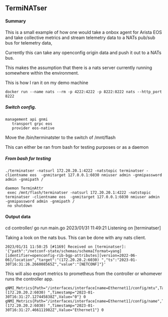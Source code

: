 ## TermiNATser

#### Summary

This is a small example of how one would take a onbox agent for Arista EOS and take collective metrics and stream telemetry data to a NATs pub/sub bus for telemetry data,

Currently this can take any openconfig origin data and push it out to a NATs bus.

This makes the assumption that there is a nats server currently running somewhere within the environment. 

This is how I ran it on my demo machine

```
docker run --name nats --rm -p 4222:4222 -p 8222:8222 nats --http_port 8222

```

##### Switch config.

```
management api gnmi
   transport grpc eos
   provider eos-native
```

Move the /bin/terminatster to the switch of /mnt/flash

This can either be ran from bash for testing purposes or as a daemon

##### From bash for testing
```
./terminatser -natsurl 172.20.20.1:4222 -natstopic terminatser -clientname eos  -gnmitarget 127.0.0.1:6030 nmiuser admin -gnmipassword admin -gnmipath /
```

```
daemon TerminAttr
 exec /mnt/flash/terminatser -natsurl 172.20.20.1:4222 -natstopic terminatser -clientname eos  -gnmitarget 127.0.0.1:6030 nmiuser admin -gnmipassword admin -gnmipath /
 no shutdown
```


#### Output data
cd controller/
go run main.go 
2023/01/31 11:49:21 Listening on [terminatser]

Taking a look on the nats bus.  This can be done with any nats client.

```
2023/01/31 11:50:25 [#1169] Received on [terminatser]: '{"path":"/netconf-state/schemas/schema[format=yang][identifier=openconfig-rib-bgp-attributes][version=2022-06-06]/location","target":"(172.20.20.2:6030) ","ts":"2023-01-30T16:31:26.266008565Z","value":"[NETCONF]"}'
```

This will also export metrics to prometheus from the controller or whomever runs the controller app.

```
gNMI_Metrics{Path="/interfaces/interface[name=Ethernet1]/config/mtu",Target="(172.20.20.2:6030) ",Timestamp="2023-01-30T16:31:27.127445838Z",Value="0"} 0
gNMI_Metrics{Path="/interfaces/interface[name=Ethernet1]/config/name",Target="(172.20.20.2:6030) ",Timestamp="2023-01-30T16:31:27.466111982Z",Value="Ethernet1"} 0
```



